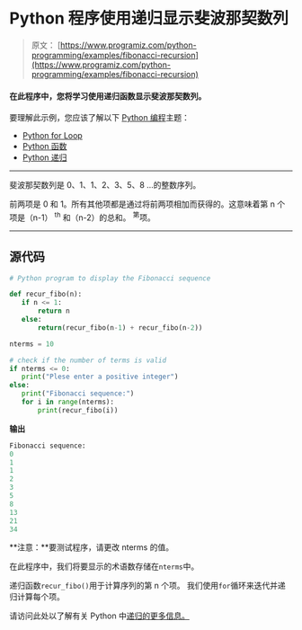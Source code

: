 # Python 程序使用递归显示斐波那契数列

> 原文： [https://www.programiz.com/python-programming/examples/fibonacci-recursion](https://www.programiz.com/python-programming/examples/fibonacci-recursion)

#### 在此程序中，您将学习使用递归函数显示斐波那契数列。

要理解此示例，您应该了解以下 [Python 编程](/python-programming "Python tutorial")主题：

*   [Python for Loop](/python-programming/for-loop)
*   [Python 函数](/python-programming/function)
*   [Python 递归](/python-programming/recursion)

* * *

斐波那契数列是 0、1、1、2、3、5、8 ...的整数序列。

前两项是 0 和 1。所有其他项都是通过将前两项相加而获得的。这意味着第 n 个项是（n-1） <sup>th</sup> 和（n-2）的总和。 <sup>第</sup>项。

* * *

## 源代码

```py
# Python program to display the Fibonacci sequence

def recur_fibo(n):
   if n <= 1:
       return n
   else:
       return(recur_fibo(n-1) + recur_fibo(n-2))

nterms = 10

# check if the number of terms is valid
if nterms <= 0:
   print("Plese enter a positive integer")
else:
   print("Fibonacci sequence:")
   for i in range(nterms):
       print(recur_fibo(i)) 
```

**输出**

```py
Fibonacci sequence:
0
1
1
2
3
5
8
13
21
34 
```

**注意：**要测试程序，请更改 nterms 的值。

在此程序中，我们将要显示的术语数存储在`nterms`中。

递归函数`recur_fibo()`用于计算序列的第 n 个项。 我们使用`for`循环来迭代并递归计算每个项。

请访问此处以了解有关 Python 中[递归的更多信息。](/python-programming/recursion "Python recursion")